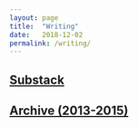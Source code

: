 ```yaml
---
layout: page
title:  "Writing"
date:   2018-12-02
permalink: /writing/
---
```


## [Substack](https://jcfoust.substack.com/)

## [Archive (2013-2015)](https://drive.google.com/file/d/1ui1wICEGyarLT85BL7D-XGL4GQRwSEtq/view?usp=drive_link)

